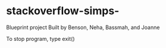 # stackoverflow-simps-
Blueprint project
Built by Benson, Neha, Bassmah, and Joanne

To stop program, type exit()
